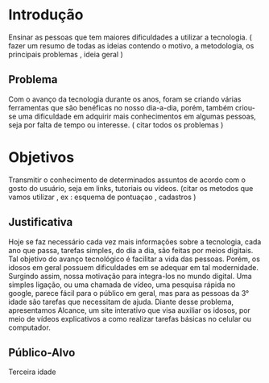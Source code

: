 # Introdução

Ensinar as pessoas que tem maiores dificuldades a utilizar a tecnologia. ( fazer um resumo de todas as ideias contendo o motivo, a metodologia, os principais problemas , ideia geral )

## Problema
Com o avanço da tecnologia durante os anos, foram se criando várias ferramentas que são benéficas no nosso dia-a-dia, porém, também criou-se uma dificuldade em adquirir mais conhecimentos em algumas pessoas, seja por falta de tempo ou interesse. ( citar todos os problemas )

# Objetivos

Transmitir o conhecimento de determinados assuntos de acordo com o gosto do usuário, seja em links, tutoriais ou vídeos.  (citar os metodos que vamos utilizar , ex : esquema de pontuaçao , cadastros )

## Justificativa

Hoje se faz necessário cada vez mais informações sobre a tecnologia, cada ano que passa, tarefas simples, do dia a dia, são feitas por meios digitais. Tal objetivo do avanço tecnológico é facilitar a vida das pessoas. Porém, os idosos em geral possuem dificuldades em se adequar em tal modernidade. Surgindo assim, nossa motivação para integra-los no mundo digital. Uma simples ligação, ou uma chamada de vídeo, uma pesquisa rápida no google, parece fácil para o público em geral, mas para as pessoas da 3° idade são tarefas que necessitam de ajuda.  Diante desse problema, apresentamos Alcance, um site interativo que visa auxiliar os idosos, por meio de vídeos explicativos a como realizar tarefas básicas no celular ou computador.  

## Público-Alvo

Terceira idade 
